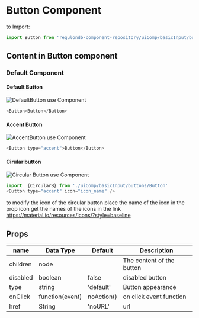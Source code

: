 # Button Component

to Import:

```js
import Button from 'regulondb-component-repository/uiComp/basicInput/buttons/Button
```

## Content in Button component

### Default Component

#### Default Button
![DefaultButton](https://i.ibb.co/4jLFCDw/Default-Button.png)
use Component
 ```js
 <Button>Button</Button>
 ```
 #### Accent Button
![ AccentButton](https://i.ibb.co/7pxwXBM/Captura-de-Pantalla-2019-10-23-a-la-s-11-24-21.png)  use Component
   ```js
   <Button type="accent">Button</Button>
   ```
#### Cirular button
![Circular Button](https://i.ibb.co/GxCv4PG/Captura-de-Pantalla-2019-10-23-a-la-s-11-27-12.png) use Component
  ```js
  import  {CircularB} from './uiComp/basicInput/buttons/Button'
  <Button type="accent" icon="icon_name" />
  ````
to modify the icon of the circular button place the name of the icon in the prop icon get the names of the icons in the link
https://material.io/resources/icons/?style=baseline

## Props

name | Data Type  | Default  | Description
--|---|---|--
children  | node  |   | The content of the button
disabled  | boolean  | false  | disabled button
type | string | 'default' | Button appearance
onClick  | function(event)  | noAction()  | on click event function
href  | String  | 'noURL' | url
